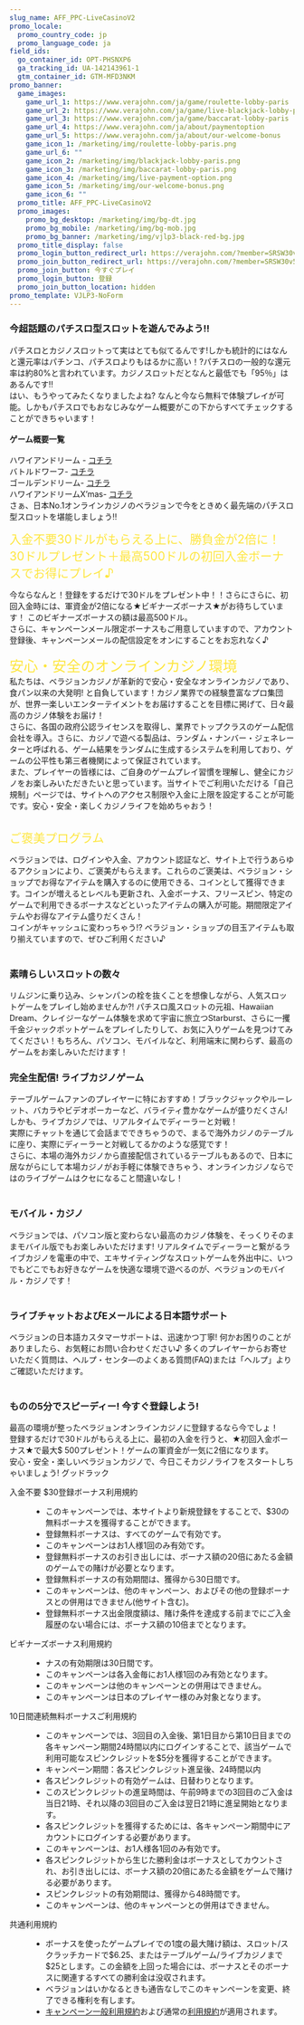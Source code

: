 ```yaml
---
slug_name: AFF_PPC-LiveCasinoV2
promo_locale:
  promo_country_code: jp
  promo_language_code: ja
field_ids:
  go_container_id: OPT-PHSNXP6
  ga_tracking_id: UA-142143961-1
  gtm_container_id: GTM-MFD3NKM
promo_banner:
  game_images:
    game_url_1: https://www.verajohn.com/ja/game/roulette-lobby-paris
    game_url_2: https://www.verajohn.com/ja/game/live-blackjack-lobby-paris
    game_url_3: https://www.verajohn.com/ja/game/baccarat-lobby-paris
    game_url_4: https://www.verajohn.com/ja/about/paymentoption
    game_url_5: https://www.verajohn.com/ja/about/our-welcome-bonus
    game_icon_1: /marketing/img/roulette-lobby-paris.png
    game_url_6: ""
    game_icon_2: /marketing/img/blackjack-lobby-paris.png
    game_icon_3: /marketing/img/baccarat-lobby-paris.png
    game_icon_4: /marketing/img/live-payment-option.png
    game_icon_5: /marketing/img/our-welcome-bonus.png
    game_icon_6: ""
  promo_title: AFF_PPC-LiveCasinoV2
  promo_images:
    promo_bg_desktop: /marketing/img/bg-dt.jpg
    promo_bg_mobile: /marketing/img/bg-mob.jpg
    promo_bg_banner: /marketing/img/vjlp3-black-red-bg.jpg
  promo_title_display: false
  promo_login_button_redirect_url: https://verajohn.com/?member=SRSW30v56&profile=DZpvIjV#join
  promo_join_button_redirect_url: https://verajohn.com/?member=SRSW30v56&profile=DZpvIjV#join
  promo_join_button: 今すぐプレイ
  promo_login_button: 登録
  promo_join_button_location: hidden
promo_template: VJLP3-NoForm
---
```

<section id="bf-usps" class="container">
    <div class="row">
        <div id="intro" class="col-12">
            <h3>今超話題のパチスロ型スロットを遊んでみよう‼</h3>
            <p>
                パチスロとカジノスロットって実はとても似てるんです!しかも統計的にはなんと還元率はパチンコ、パチスロよりもはるかに高い！?パチスロの一般的な還元率は約80%と言われています。カジノスロットだとなんと最低でも「95％」はあるんです‼
                <br />
                はい、もうやってみたくなりましたよね? なんと今なら無料で体験プレイが可能。しかもパチスロでもおなじみなゲーム概要がこの下からすべてチェックすることができちゃいます！ <br />
                <br />
                <b>ゲーム概要一覧</b><br />
                <br />
                ハワイアンドリーム - <a href="https://files.vjpromo.com/docs/VJ_HawaiianDream_Guide.pdf">コチラ</a><br />
                バトルドワーフ- <a href="https://files.vjpromo.com/docs/VJ_BattleDwarf_Guide.pdf">コチラ</a> <br />
                ゴールデンドリーム- <a href="https://files.vjpromo.com/docs/VJ_GOLDEN_DREAM_Guide.pdf">コチラ</a><br />
                ハワイアンドリームX’mas- <a href="https://files.vjpromo.com/docs/VJ_HawaiianDreamXmas_Guide.pdf">コチラ</a><br />
                さぁ、日本No.1オンラインカジノのベラジョンで今をときめく最先端のパチスロ型スロットを堪能しましょう‼
            </p>
        </div>
        <div class="bf-separator col-12"></div>
        <div class="col-12 col-md-6">
            <span style="color: rgb(254, 230, 61); font-size: 1.5em;">入金不要30ドルがもらえる上に、勝負金が2倍に！30ドルプレゼント＋最高500ドルの初回入金ボーナスでお得にプレイ♪</span><br />
            <p>
                <span style="font-family: -apple-system, BlinkMacSystemFont, 'Segoe UI', Roboto, Oxygen, Ubuntu, Cantarell, 'Fira Sans', 'Droid Sans', 'Helvetica Neue', sans-serif;">
                    今ならなんと！登録をするだけで30ドルをプレゼント中！！さらにさらに、初回入金時には、軍資金が2倍になる★ビギナーズボーナス★がお待ちしています！ このビギナーズボーナスの額は最高500ドル。<br />
                    さらに、キャンペーンメール限定ボーナスもご用意していますので、アカウント登録後、キャンペーンメールの配信設定をオンにすることをお忘れなく♪<br />
                    <br />
                </span>
                <span style="color: rgb(254, 230, 61); font-size: 1.8em;">安心・安全のオンラインカジノ環境</span><br />
                私たちは、ベラジョンカジノが革新的で安心・安全なオンラインカジノであり、食パン以来の大発明!
                と自負しています！カジノ業界での経験豊富なプロ集団が、世界一楽しいエンターテイメントをお届けすることを目標に掲げて、日々最高のカジノ体験をお届け！<br />
                さらに、各国の政府公認ライセンスを取得し、業界でトップクラスのゲーム配信会社を導入。さらに、カジノで遊べる製品は、ランダム・ナンバー・ジェネレーターと呼ばれる、ゲーム結果をランダムに生成するシステムを利用しており、ゲームの公平性も第三者機関によって保証されています。
                <br />
                また、プレイヤーの皆様には、ご自身のゲームプレイ習慣を理解し、健全にカジノをお楽しみいただきたいと思っています。当サイトでご利用いただける「自己規制」ページでは、サイトへのアクセス制限や入金に上限を設定することが可能です。安心・安全・楽しくカジノライフを始めちゃおう！
                <br />
                <br />
            </p>
            <div><span style="color: rgb(254, 230, 61); font-size: 1.5em;">ご褒美プログラム</span><br /></div>
            <p>
                ベラジョンでは、ログインや入金、アカウント認証など、サイト上で行うあらゆるアクションにより、ご褒美がもらえます。これらのご褒美は、ベラジョン・ショップでお得なアイテムを購入するのに使用できる、コインとして獲得できます。コインが増えるとレベルも更新され、入金ボーナス、フリースピン、特定のゲームで利用できるボーナスなどといったアイテムの購入が可能。期間限定アイテムやお得なアイテム盛りだくさん！
                <br />
                コインがキャッシュに変わっちゃう!? ベラジョン・ショップの目玉アイテムも取り揃えていますので、ぜひご利用ください♪<br />
                <br />
            </p>
            <h3>素晴らしいスロットの数々</h3>
            <p>
                リムジンに乗り込み、シャンパンの栓を抜くことを想像しながら、人気スロットゲームをプレイし始めませんか?! パチスロ風スロットの元祖、Hawaiian
                Dream、クレイジーなゲーム体験を求めて宇宙に旅立つStarburst、さらに一攫千金ジャックポットゲームをプレイしたりして、お気に入りゲームを見つけてみてください！もちろん、パソコン、モバイルなど、利用端末に関わらず、最高のゲームをお楽しみいただけます！
                <br />
            </p>
        </div>
        <div class="col-12 col-md-6">
            <h3>完全生配信! ライブカジノゲーム<br /></h3>
            <p>
                テーブルゲームファンのプレイヤーに特におすすめ！ブラックジャックやルーレット、バカラやビデオポーカーなど、バライティ豊かなゲームが盛りだくさん! しかも、ライブカジノでは、リアルタイムでディーラーと対戦！<br />
                実際にチャットを通じて会話までできちゃうので、まるで海外カジノのテーブルに座り、実際にディーラーと対戦してるかのような感覚です！<br />
                さらに、本場の海外カジノから直接配信されているテーブルもあるので、日本に居ながらにして本場カジノがお手軽に体験できちゃう、オンラインカジノならではのライブゲームはクセになること間違いなし！<br />
                <br />
            </p>
            <h3>モバイル・カジノ</h3>
            <p>
                ベラジョンでは、パソコン版と変わらない最高のカジノ体験を、そっくりそのままモバイル版でもお楽しみいただけます!
                リアルタイムでディーラーと繋がるライブカジノを電車の中で、エキサイティングなスロットゲームを外出中に、いつでもどこでもお好きなゲームを快適な環境で遊べるのが、ベラジョンのモバイル・カジノです！<br />
                <br />
            </p>
            <h3>ライブチャットおよびEメールによる日本語サポート</h3>
            <p>
                ベラジョンの日本語カスタマーサポートは、迅速かつ丁寧! 何かお困りのことがありましたら、お気軽にお問い合わせください♪
                多くのプレイヤーからお寄せいただく質問は、ヘルプ・センタ―のよくある質問(FAQ)または「ヘルプ」よりご確認いただけます。<br />
                <br />
            </p>
            <h3>ものの5分でスピーディー! 今すぐ登録しよう!<br /></h3>
            <p>
                最高の環境が整ったベラジョンオンラインカジノに登録するなら今でしょ！<br />
                登録するだけで30ドルがもらえる上に、最初の入金を行うと、★初回入金ボーナス★で最大$ 500プレゼント！ゲームの軍資金が一気に2倍になります。<br />
                安心・安全・楽しいベラジョンカジノで、今日こそカジノライフをスタートしちゃいましょう! グッドラック<br />
            </p>
			</div>
		</div>
	</section>
	<section id="terms-anchor" class="container animated fadeIn"></section>
	<div class="container-fluid pp">
		<div class="container">
			<div class="row">
				<div class="col-12">
					<div class="payment-providers"></div>
				</div>
			</div>
		</div>
	</div>
	<section id="terms" class="container">
		<div class="row">
			<div class="bf-separator col-12"></div>
			<div class="col-12">
				<dl>
                    <dt>入金不要 $30登録ボーナス利用規約</dt>
                    <dd>
                        <ul>
                            <li>このキャンペーンでは、本サイトより新規登録をすることで、$30の無料ボーナスを獲得することができます。</li>
                            <li>登録無料ボーナスは、すべてのゲームで有効です。</li>
                            <li>このキャンペーンはお1人様1回のみ有効です。</li>
                            <li>登録無料ボーナスのお引き出しには、ボーナス額の20倍にあたる金額のゲームでの賭けが必要となります。</li>
                            <li>登録無料ボーナスの有効期間は、獲得から30日間です。</li>
                            <li>このキャンペーンは、他のキャンペーン、およびその他の登録ボーナスとの併用はできません(他サイト含む)。</li>
                            <li>登録無料ボーナス出金限度額は、賭け条件を達成する前までにご入金履歴のない場合には、ボーナス額の10倍までとなります。</li>
                        </ul>
                    </dd>
                </dl>
                <dl>
                    <dt>ビギナーズボーナス利用規約</dt>
                    <dd>
                        <ul>
                            <li>ナスの有効期限は30日間です。</li>
                            <li>このキャンペーンは各入金毎にお1人様1回のみ有効となります。</li>
                            <li>このキャンペーンは他のキャンペーンとの併用はできません。</li>
                            <li>このキャンペーンは日本のプレイヤー様のみ対象となります。</li>
                        </ul>
                    </dd>
                </dl>
                <dl>
                   <dt>10日間連続無料ボーナスご利用規約</dt>
                    <dd>
                        <ul>
                            <li>このキャンペーンでは、3回目の入金後、第1日目から第10日目までの各キャンペーン期間24時間以内にログインすることで、該当ゲームで利用可能なスピンクレジットを$5分を獲得することができます。</li>
                            <li>キャンペーン期間：各スピンクレジット進呈後、24時間以内</li>
                            <li>各スピンクレジットの有効ゲームは、日替わりとなります。</li>
                            <li>このスピンクレジットの進呈時間は、午前9時までの3回目のご入金は当日21時、それ以降の3回目のご入金は翌日21時に進呈開始となります。</li>
                            <li>各スピンクレジットを獲得するためには、各キャンペーン期間中にアカウントにログインする必要があります。</li>
                            <li>このキャンペーンは、お1人様各1回のみ有効です。</li>
                            <li>各スピンクレジットから生じた勝利金はボーナスとしてカウントされ、お引き出しには、ボーナス額の20倍にあたる金額をゲームで賭ける必要があります。</li>
                            <li>スピンクレジットの有効期間は、獲得から48時間です。</li>
                            <li>このキャンペーンは、他のキャンペーンとの併用はできません。</li>
                        </ul>
                    </dd>
                </dl>
                <dl>
                    <dt>共通利用規約</dt>
                    <dd>
                        <ul>
                            <li>
                                ボーナスを使ったゲームプレイでの1度の最大賭け額は、スロット/スクラッチカードで$6.25、またはテーブルゲーム/ライブカジノまで$25とします。この金額を上回った場合には、ボーナスとそのボーナスに関連するすべての勝利金は没収されます。
                            </li>
                            <li>ベラジョンはいかなるときも通告なしでこのキャンペーンを変更、終了できる権利を有します。</li>
                            <li><a href="https://verajohn.com/about/promotions-terms-and-conditions">キャンペーン一般利用規約</a>および通常の<a href="https://verajohn.com/about/terms-and-conditions">利用規約</a>が適用されます。</li>
                        </ul>
                    </dd>
                </dl>
	</section>
